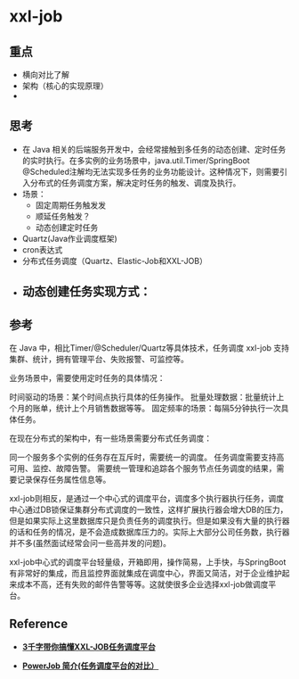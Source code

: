 # xxl-job

## 重点

- 横向对比了解
- 架构（核心的实现原理）
- 

## 思考

- 在 Java 相关的后端服务开发中，会经常接触到多任务的动态创建、定时任务的实时执行。在多实例的业务场景中，java.util.Timer/SpringBoot @Scheduled注解均无法实现多任务的业务功能设计。这种情况下，则需要引入分布式的任务调度方案，解决定时任务的触发、调度及执行。
- 场景：
    - 固定周期任务触发发
    - 顺延任务触发？
    - 动态创建定时任务
- Quartz(Java作业调度框架)
- cron表达式
- 分布式任务调度（Quartz、Elastic-Job和XXL-JOB）
- 动态创建任务实现方式：
    - 

## 参考

在 Java 中，相比Timer/@Scheduler/Quartz等具体技术，任务调度 xxl-job 支持集群、统计，拥有管理平台、失败报警、可监控等。

业务场景中，需要使用定时任务的具体情况：

时间驱动的场景：某个时间点执行具体的任务操作。
批量处理数据：批量统计上个月的账单，统计上个月销售数据等等。
固定频率的场景：每隔5分钟执行一次具体任务。

在现在分布式的架构中，有一些场景需要分布式任务调度：

同一个服务多个实例的任务存在互斥时，需要统一的调度。
任务调度需要支持高可用、监控、故障告警。
需要统一管理和追踪各个服务节点任务调度的结果，需要记录保存任务属性信息等。


xxl-job则相反，是通过一个中心式的调度平台，调度多个执行器执行任务，调度中心通过DB锁保证集群分布式调度的一致性，这样扩展执行器会增大DB的压力，但是如果实际上这里数据库只是负责任务的调度执行。但是如果没有大量的执行器的话和任务的情况，是不会造成数据库压力的。实际上大部分公司任务数，执行器并不多(虽然面试经常会问一些高并发的问题)。

xxl-job中心式的调度平台轻量级，开箱即用，操作简易，上手快，与SpringBoot有非常好的集成，而且监控界面就集成在调度中心，界面又简洁，对于企业维护起来成本不高，还有失败的邮件告警等等。这就使很多企业选择xxl-job做调度平台。


## Reference

- [**3千字带你搞懂XXL-JOB任务调度平台**](https://zhuanlan.zhihu.com/p/263051022)

- [**PowerJob 简介(任务调度平台的对比）**](https://www.yuque.com/powerjob/guidence/intro)

